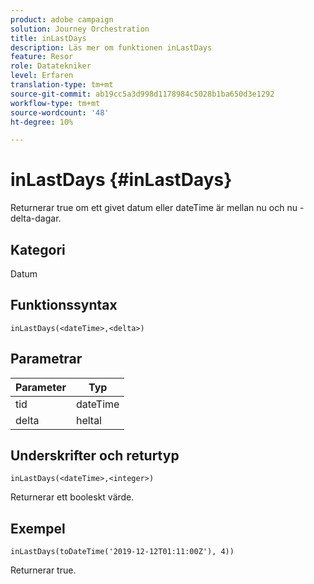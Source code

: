 ```yaml
---
product: adobe campaign
solution: Journey Orchestration
title: inLastDays
description: Läs mer om funktionen inLastDays
feature: Resor
role: Datatekniker
level: Erfaren
translation-type: tm+mt
source-git-commit: ab19cc5a3d998d1178984c5028b1ba650d3e1292
workflow-type: tm+mt
source-wordcount: '48'
ht-degree: 10%

---
```



# inLastDays {#inLastDays}

Returnerar true om ett givet datum eller dateTime är mellan nu och nu - delta-dagar.

## Kategori

Datum

## Funktionssyntax

`inLastDays(<dateTime>,<delta>)`

## Parametrar

| Parameter | Typ |
|-----------|------------------|
| tid | dateTime |
| delta | heltal |

## Underskrifter och returtyp

`inLastDays(<dateTime>,<integer>)`

Returnerar ett booleskt värde.

## Exempel

`inLastDays(toDateTime('2019-12-12T01:11:00Z'), 4))`

Returnerar true.
